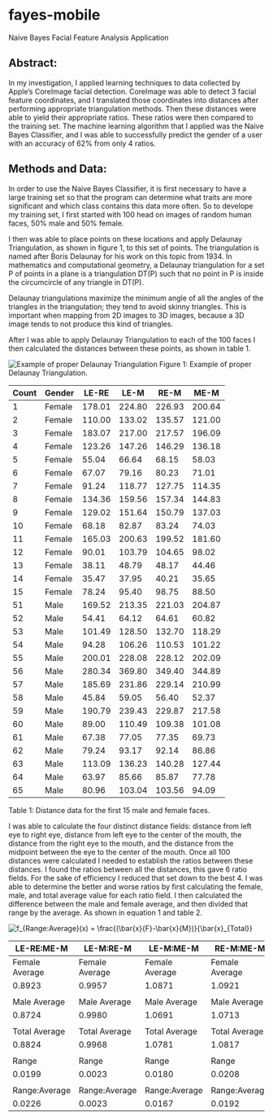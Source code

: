 # fayes-mobile
Naive Bayes Facial Feature Analysis Application


## Abstract:
In my investigation, I applied learning techniques to data collected by Apple’s CoreImage facial detection. CoreImage was able to detect 3 facial feature coordinates, and I translated those coordinates into distances after performing appropriate triangulation methods. Then these distances were able to yield their appropriate ratios. These ratios were then compared to the training set. The machine learning algorithm that I applied was the Naive Bayes Classifier, and I was able to successfully predict the gender of a user with an accuracy of 62% from only 4 ratios.


## Methods and Data:
In order to use the Naive Bayes Classifier, it is first necessary to have a large training set so that the program can determine what traits are more significant and which class contains this data more often. So to develope my training set, I first started with 100 head on images of random human faces, 50% male and 50% female.

I then was able to place points on these locations and apply Delaunay Triangulation, as shown in figure 1, to this set of points. The triangulation is named after Boris Delaunay for his work on this topic from 1934. In mathematics and computational geometry, a Delaunay triangulation for a set P of points in a plane is a triangulation DT(P) such that no point in P is inside the circumcircle of any triangle in DT(P).

Delaunay triangulations maximize the minimum angle of all the angles of the triangles in the triangulation; they tend to avoid skinny triangles. This is important when mapping from 2D images to 3D images, because a 3D image tends to not produce this kind of triangles.

After I was able to apply Delaunay Triangulation to each of the 100 faces I then calculated the distances between these points, as shown in table 1.


![Example of proper Delaunay Triangulation](https://mathmunch.files.wordpress.com/2013/05/delaunay-triangulation.png)
Figure 1: Example of proper Delaunay Triangulation.



| Count | Gender | LE-RE  | LE-M   | RE-M   | ME-M   |
|-------|--------|--------|--------|--------|--------|
| 1     | Female | 178.01 | 224.80 | 226.93 | 200.64 |
| 2     | Female | 110.00 | 133.02 | 135.57 | 121.00 |
| 3     | Female | 183.07 | 217.00 | 217.57 | 196.09 |
| 4     | Female | 123.26 | 147.26 | 146.29 | 136.18 |
| 5     | Female | 55.04  | 66.64  | 68.15  | 58.03  |
| 6     | Female | 67.07  | 79.16  | 80.23  | 71.01  |
| 7     | Female | 91.24  | 118.77 | 127.75 | 114.35 |
| 8     | Female | 134.36 | 159.56 | 157.34 | 144.83 |
| 9     | Female | 129.02 | 151.64 | 150.79 | 137.03 |
| 10    | Female | 68.18  | 82.87  | 83.24  | 74.03  |
| 11    | Female | 165.03 | 200.63 | 199.52 | 181.60 |
| 12    | Female | 90.01  | 103.79 | 104.65 | 98.02  |
| 13    | Female | 38.11  | 48.79  | 48.17  | 44.46  |
| 14    | Female | 35.47  | 37.95  | 40.21  | 35.65  |
| 15    | Female | 78.24  | 95.40  | 98.75  | 88.50  |
| 51    | Male   | 169.52 | 213.35 | 221.03 | 204.87 |
| 52    | Male   | 54.41  | 64.12  | 64.61  | 60.82  |
| 53    | Male   | 101.49 | 128.50 | 132.70 | 118.29 |
| 54    | Male   | 94.28  | 106.26 | 110.53 | 101.22 |
| 55    | Male   | 200.01 | 228.08 | 228.12 | 202.09 |
| 56    | Male   | 280.34 | 369.80 | 349.40 | 344.89 |
| 57    | Male   | 185.69 | 231.86 | 229.14 | 210.99 |
| 58    | Male   | 45.84  | 59.05  | 56.40  | 52.37  |
| 59    | Male   | 190.79 | 239.43 | 229.87 | 217.58 |
| 60    | Male   | 89.00  | 110.49 | 109.38 | 101.08 |
| 61    | Male   | 67.38  | 77.05  | 77.35  | 69.73  |
| 62    | Male   | 79.24  | 93.17  | 92.14  | 86.86  |
| 63    | Male   | 113.09 | 136.23 | 140.28 | 127.44 |
| 64    | Male   | 63.97  | 85.66  | 85.87  | 77.78  |
| 65    | Male   | 80.96  | 103.04 | 103.56 | 94.09  |

Table 1: Distance data for the first 15 male and female faces.

I was able to calculate the four distinct distance fields: distance from left eye to right eye, distance from left eye to the center of the mouth, the distance from the right eye to the mouth, and the distance from the midpoint between the eye to the center of the mouth. Once all 100 distances were calculated I needed to establish the ratios between these distances. I found the ratios between all the distances, this gave 6 ratio fields. For the sake of efficiency I reduced that set down to the best 4.
I was able to determine the better and worse ratios by first calculating the female, male, and total average value for each ratio field. I then calculated the difference between the male and female average, and then divided that range by the average. As shown in equation 1 and table 2.

![f_{Range:Average}(x) = \frac{(\bar{x}_{F}-\bar{x}_{M})}{\bar{x}_{Total}}](http://mathurl.com/render.cgi?f_%7BRange%3AAverage%7D%28x%29%20%3D%20%5Cfrac%7B%28%5Cbar%7Bx%7D_%7BF%7D-%5Cbar%7Bx%7D_%7BM%7D%29%7D%7B%5Cbar%7Bx%7D_%7BTotal%7D%7D%5Cnocache)

| LE-RE:ME-M     | LE-M:RE-M      | LE-M:ME-M      | RE-M:ME-M      |
|----------------|----------------|----------------|----------------|
| Female Average | Female Average | Female Average | Female Average |
| 0.8923         | 0.9957         | 1.0871         | 1.0921         |
|                |                |                |                |
| Male Average   | Male Average   | Male Average   | Male Average   |
| 0.8724         | 0.9980         | 1.0691         | 1.0713         |
|                |                |                |                |
| Total Average  | Total Average  | Total Average  | Total Average  |
| 0.8824         | 0.9968         | 1.0781         | 1.0817         |
|                |                |                |                |
| Range          | Range          | Range          | Range          |
| 0.0199         | 0.0023         | 0.0180         | 0.0208         |
|                |                |                |                |
| Range:Average  | Range:Average  | Range:Average  | Range:Average  |
| 0.0226         | 0.0023         | 0.0167         | 0.0192         |

